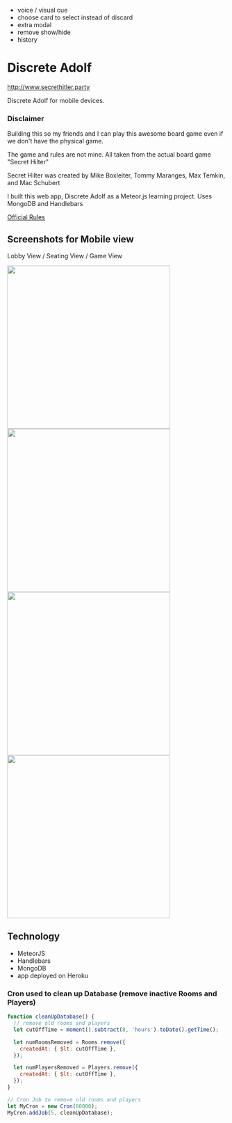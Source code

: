 - voice / visual cue
- choose card to select instead of discard
- extra modal
- remove show/hide
- history

# Discrete Adolf

http://www.secrethitler.party

Discrete Adolf for mobile devices.

### Disclaimer

Building this so my friends and I can play this awesome board game even if we don't have the physical game.

The game and rules are not mine. All taken from the actual board game "Secret Hilter"

Secret Hilter was created by Mike Boxleiter, Tommy Maranges, Max Temkin, and Mac Schubert

I built this web app, Discrete Adolf as a Meteor.js learning project. Uses MongoDB and Handlebars

[Official Rules](http://www.secrethitler.com/assets/Secret_Hitler_Rules.pdf)

## Screenshots for Mobile view

Lobby View / Seating View / Game View

<img src="./docs/images/lobby_view.png" width="375px"/> <img src="./docs/images/seating_view.png" width="375px"/> <img src="./docs/images/game_view2.png" width="375px"/> <img src="./docs/images/game_view3.png" width="375px"/>

## Technology

- MeteorJS
- Handlebars
- MongoDB
- app deployed on Heroku

### Cron used to clean up Database (remove inactive Rooms and Players)

```js
function cleanUpDatabase() {
  // remove old rooms and players
  let cutOffTime = moment().subtract(8, 'hours').toDate().getTime();

  let numRoomsRemoved = Rooms.remove({
    createdAt: { $lt: cutOffTime },
  });

  let numPlayersRemoved = Players.remove({
    createdAt: { $lt: cutOffTime },
  });
}

// Cron Job to remove old rooms and players
let MyCron = new Cron(60000);
MyCron.addJob(5, cleanUpDatabase);
```

<!-- ## Experience while building the app

### Biggest Bugs -->
